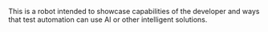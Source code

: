 This is a robot intended to showcase capabilities of the developer and ways that test automation can use AI or other intelligent solutions.
